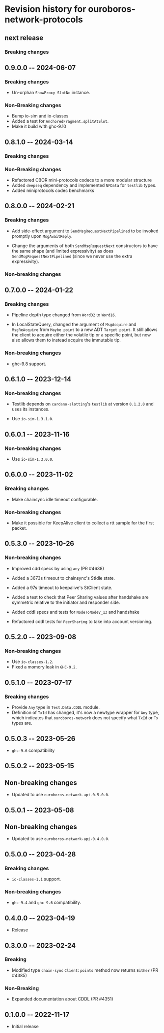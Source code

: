 # Revision history for ouroboros-network-protocols

## next release

### Breaking changes

## 0.9.0.0 -- 2024-06-07

### Breaking changes

* Un-orphan `ShowProxy SlotNo` instance.

### Non-Breaking changes

* Bump io-sim and io-classes
* Added a test for `AnchoredFragment.splitAtSlot`.
* Make it build with ghc-9.10

## 0.8.1.0 -- 2024-03-14

### Breaking changes

### Non-Breaking changes

* Refactored CBOR mini-protocols codecs to a more modular structure
* Added `deepseq` dependency and implemented `NFData` for `testlib` types.
* Added miniprotocols codec benchmarks

## 0.8.0.0 -- 2024-02-21

### Breaking changes

* Add side-effect argument to `SendMsgRequestNextPipelined` to be invoked
  promptly upon `MsgAwaitReply`.

* Change the arguments of both `SendMsgRequestNext` constructors to have the
  same shape (and limited expressivity) as does `SendMsgRequestNextPipelined`
  (since we never use the extra expressivity).

### Non-breaking changes

## 0.7.0.0 -- 2024-01-22

### Breaking changes

* Pipeline depth type changed from `Word32` to `Word16`.

* In LocalStateQuery, changed the argument of `MsgAcquire` and `MsgReAcquire`
  from `Maybe point` to a new ADT `Target point`. It still allows the client to
  acquire either the volatile tip or a specific point, but now also allows them
  to instead acquire the immutable tip.

### Non-breaking changes

* ghc-9.8 support.

## 0.6.1.0 -- 2023-12-14

### Non-breaking changes

* Testlib depends on `cardano-slotting`'s `testlib` at version
  `0.1.2.0` and uses its instances.

* Use `io-sim-1.3.1.0`.

## 0.6.0.1 -- 2023-11-16

### Non-breaking changes

* Use `io-sim-1.3.0.0`.

## 0.6.0.0 -- 2023-11-02

### Breaking changes

* Make chainsync idle timeout configurable.

### Non-breaking changes

* Make it possible for KeepAlive client to collect a rtt sample for the first packet.

## 0.5.3.0 -- 2023-10-26

### Non-breaking changes

* Improved cdd specs by using `any` (PR #4638)
* Added a 3673s timeout to chainsync's StIdle state.
* Added a 97s timeout to keepalive's StClient state.

* Added a test to check that Peer Sharing values after handshake are symmetric
  relative to the initiator and responder side.
* Added cddl specs and tests for `NodeToNodeV_13` and handshake

* Refactored cddl tests for `PeerSharing` to take into account versioning.

## 0.5.2.0 -- 2023-09-08

### Non-breaking changes

* Use `io-classes-1.2`.
* Fixed a momory leak in `GHC-9.2`.

## 0.5.1.0 -- 2023-07-17

### Breaking changes

* Provide `Any` type in `Test.Data.CDDL` module.
* Definition of `TxId` has changed, it's now a newtype wrapper for
  `Any` type, which indicates that `ouroboros-network` does not specify what
  `TxId` or `Tx` types are.

## 0.5.0.3 -- 2023-05-26

* `ghc-9.6` compatibility

## 0.5.0.2 -- 2023-05-15

## Non-breaking changes

* Updated to use `ouroboros-network-api-0.5.0.0`.

## 0.5.0.1 -- 2023-05-08

## Non-breaking changes

* Updated to use `ouroboros-network-api-0.4.0.0`.

## 0.5.0.0 -- 2023-04-28

### Breaking changes

* `io-classes-1.1` support.

### Non-breaking changes

* `ghc-9.4` and `ghc-9.6` compatibility.

## 0.4.0.0 -- 2023-04-19

- Release

## 0.3.0.0 -- 2023-02-24

### Breaking

* Modified type `chain-sync` `Client`: `points` method now returns `Either` (PR #4385)

### Non-Breaking

* Expanded documentation about CDDL (PR #4351)

## 0.1.0.0 -- 2022-11-17

* Initial release
